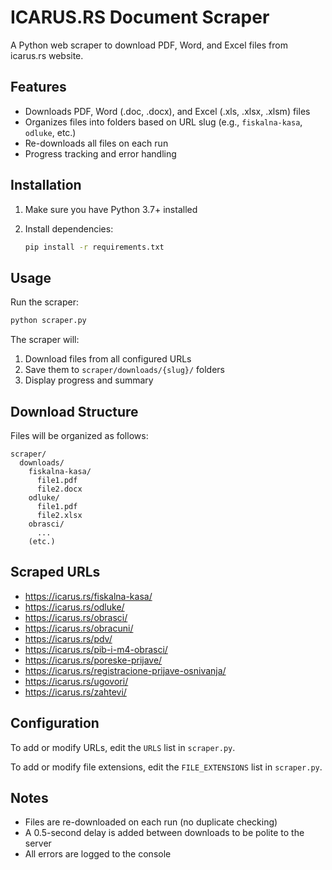 # ICARUS.RS Document Scraper

A Python web scraper to download PDF, Word, and Excel files from icarus.rs website.

## Features

- Downloads PDF, Word (.doc, .docx), and Excel (.xls, .xlsx, .xlsm) files
- Organizes files into folders based on URL slug (e.g., `fiskalna-kasa`, `odluke`, etc.)
- Re-downloads all files on each run
- Progress tracking and error handling

## Installation

1. Make sure you have Python 3.7+ installed

2. Install dependencies:
   ```bash
   pip install -r requirements.txt
   ```

## Usage

Run the scraper:
```bash
python scraper.py
```

The scraper will:
1. Download files from all configured URLs
2. Save them to `scraper/downloads/{slug}/` folders
3. Display progress and summary

## Download Structure

Files will be organized as follows:
```
scraper/
  downloads/
    fiskalna-kasa/
      file1.pdf
      file2.docx
    odluke/
      file1.pdf
      file2.xlsx
    obrasci/
      ...
    (etc.)
```

## Scraped URLs

- https://icarus.rs/fiskalna-kasa/
- https://icarus.rs/odluke/
- https://icarus.rs/obrasci/
- https://icarus.rs/obracuni/
- https://icarus.rs/pdv/
- https://icarus.rs/pib-i-m4-obrasci/
- https://icarus.rs/poreske-prijave/
- https://icarus.rs/registracione-prijave-osnivanja/
- https://icarus.rs/ugovori/
- https://icarus.rs/zahtevi/

## Configuration

To add or modify URLs, edit the `URLS` list in `scraper.py`.

To add or modify file extensions, edit the `FILE_EXTENSIONS` list in `scraper.py`.

## Notes

- Files are re-downloaded on each run (no duplicate checking)
- A 0.5-second delay is added between downloads to be polite to the server
- All errors are logged to the console

